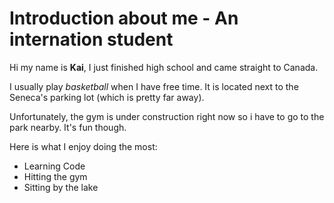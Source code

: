 # Introduction about me - An internation student

Hi my name is **Kai**, I just finished high school and came straight to Canada. 

I usually play _basketball_ when I have free time. It is located next to the Seneca's parking lot (which is pretty far away). 

Unfortunately, the gym is under construction right now so i have to go to the park nearby. It's fun though.

Here is what I enjoy doing the most: 
- Learning Code
- Hitting the gym
- Sitting by the lake
